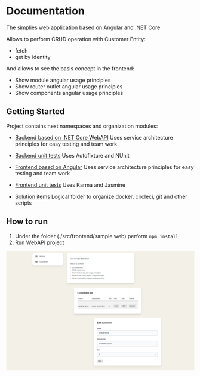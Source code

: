 # Documentation

The simplies web application based on Angular and .NET Core

Allows to perform CRUD operation with Customer Entity:
- fetch
- get by identity

And allows to see the basis concept in the frontend:
- Show module angular usage principles
- Show router outlet angular usage principles
- Show components angular usage principles

## Getting Started

Project contains next namespaces and organization modules:

- [Backend based on .NET Core WebAPI](./src/backend)
Uses service architecture principles for easy testing and team work

- [Backend unit tests](./src/backend/tests)
Uses Autofixture and NUnit

- [Frontend based on Angular](./src/frontend)
 Uses service architecture principles for easy testing and team work

- [Frontend unit tests](./src/frontend/sample.web/src/app/pages/customers/tests)
Uses Karma and Jasmine

- [Solution items]()
Logical folder to organize docker, circleci, git and other scripts


## How to run

1. Under the folder (./src/frontend/sample.web) perform `npm install`
2. Run WebAPI project

![Sample application](./src/asserts/sample.png)